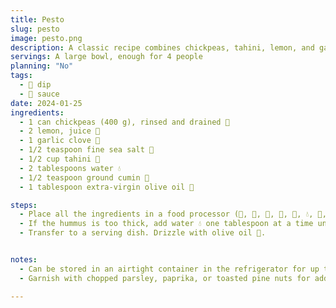 ```yaml
---
title: Pesto
slug: pesto
image: pesto.png
description: A classic recipe combines chickpeas, tahini, lemon, and garlic to create a smooth and flavorful spread that's perfect as a snack, sandwich spread, or appetizer.
servings: A large bowl, enough for 4 people
planning: "No"
tags:
  - 🥣 dip
  - 🥘 sauce
date: 2024-01-25
ingredients:
  - 1 can chickpeas (400 g), rinsed and drained 🥫
  - 2 lemon, juice 🍋
  - 1 garlic clove 🧄
  - 1/2 teaspoon fine sea salt 🧂
  - 1/2 cup tahini 🥄
  - 2 tablespoons water 💧
  - 1/2 teaspoon ground cumin 🌿
  - 1 tablespoon extra-virgin olive oil 🏺

steps:
  - Place all the ingredients in a food processor (🥫, 🍋, 🧄, 🥄, 🧂, 💧, 🌿, 🏺). Pulse until smooth.
  - If the hummus is too thick, add water 💧 one tablespoon at a time until desired consistency is reached. Taste and adjust seasoning if needed.
  - Transfer to a serving dish. Drizzle with olive oil 🏺.


notes:
  - Can be stored in an airtight container in the refrigerator for up to a week.
  - Garnish with chopped parsley, paprika, or toasted pine nuts for added flavor.

---
```

